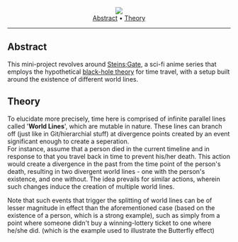 <p align = "center">
<img src = "/latest.png"> <br>
<a href="#abstract">Abstract</a> • <a href="#theory">Theory</a>  
</p>

---
## Abstract
This mini-project revolves around [Steins;Gate](https://en.wikipedia.org/wiki/Steins;Gate_(TV_series)), a sci-fi anime series that employs the hypothetical [black-hole theory](https://steins-gate.fandom.com/wiki/Time-travel_theories#Black_hole_theory) for time travel, with a setup built around the existence of different world lines.

## Theory
To elucidate more precisely, time here is comprised of infinite parallel lines called '**World Lines**', which are mutable in nature. These lines can branch off (just like in Git/hierarchial stuff) at divergence points created by an event significant enough to create a seperation. <br>
For instance, assume that a person died in the current timeline and in response to that you travel back in time to prevent his/her death. This action would create a divergence in the past from the time point of the person's death, resulting in two divergent world lines - one with the person's existence, and one without. The idea prevails for similar actions, wherein such changes induce the creation of multiple world lines. 

Note that such events that trigger the splitting of world lines can be of lesser magnitude in effect than the aforementioned case (based on the existence of a person, which is a strong example), such as simply from a point where someone didn't buy a winning-lottery ticket to one where he/she did. (which is the example used to illustrate the Butterfly effect)